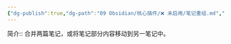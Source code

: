 ```yaml
---
{"dg-publish":true,"dg-path":"09 Obsidian/核心插件/❌ 未启用/笔记重组.md","permalink":"/09 Obsidian/核心插件/❌ 未启用/笔记重组/","noteIcon":"dg-note-icon","created":"2025-07-31","updated":"2025-07-31"}
---
```



简介:: 合并两篇笔记，或将笔记部分内容移动到另一笔记中。
